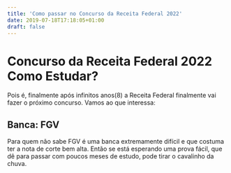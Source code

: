 ```yaml
---
title: 'Como passar no Concurso da Receita Federal 2022' 
date: 2019-07-18T17:18:05+01:00
draft: false
---
```


# Concurso da Receita Federal 2022 Como Estudar?
Pois é, finalmente após infinitos anos(8) a Receita Federal finalmente vai fazer o próximo concurso.
Vamos ao que interessa:

## Banca: FGV
Para quem não sabe FGV é uma banca extremamente difícil e que costuma ter a nota de corte bem alta. Então se está esperando uma prova fácil, que dê para passar com poucos meses de estudo, pode tirar o cavalinho da chuva.


